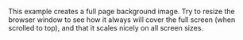 <html>
<head>
  
<style>
  .header { visibility: hidden; }
  .container-lg { max-width: initial; }

.bg {
  width: 100vw;
  position: relative;
  left: calc(-50vw + 50%);
  /* The image used */
  background-image: url("/Water_place.png");

  /* Full height */
  height: 75vh; 

  /* Center and scale the image nicely */
  background-position: center;
  background-repeat: no-repeat;
  background-size: cover;
}

</style>
</head>
<body>
<div class="bg"></div>

<p>This example creates a full page background image. Try to resize the browser window to see how it always will cover the full screen (when scrolled to top), and that it scales nicely on all screen sizes.</p>

</body>
</html>
